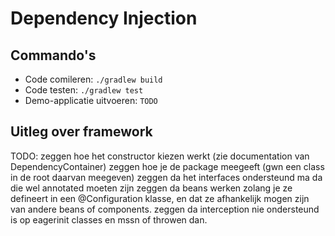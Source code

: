 # Dependency Injection

## Commando's

- Code comileren: `./gradlew build`
- Code testen: `./gradlew test`
- Demo-applicatie uitvoeren: `TODO`

## Uitleg over framework

TODO:
zeggen hoe het constructor kiezen werkt (zie documentation van DependencyContainer)
zeggen hoe je de package meegeeft (gwn een class in de root daarvan meegeven)
zeggen da het interfaces ondersteund ma da die wel annotated moeten zijn
zeggen da beans werken zolang je ze defineert in een @Configuration klasse,
en dat ze afhankelijk mogen zijn van andere beans of components.
zeggen da interception nie ondersteund is op eagerinit classes en mssn of throwen dan.